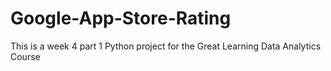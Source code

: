 # Google-App-Store-Rating
This is a week 4 part 1 Python project for the Great Learning Data Analytics Course
